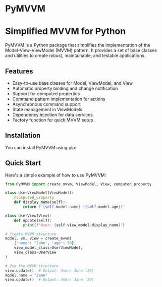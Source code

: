 # PyMVVM
# Simplified MVVM for Python

PyMVVM is a Python package that simplifies the implementation of the Model-View-ViewModel (MVVM) pattern. It provides a set of base classes and utilities to create robust, maintainable, and testable applications.

## Features

- Easy-to-use base classes for Model, ViewModel, and View
- Automatic property binding and change notification
- Support for computed properties
- Command pattern implementation for actions
- Asynchronous command support
- State management in ViewModels
- Dependency injection for data services
- Factory function for quick MVVM setup .

## Installation

You can install  PyMVVM using pip:



## Quick Start

Here's a simple example of how to use PyMVVM:

```python
from PyMVVM import create_mvvm, ViewModel, View, computed_property

class UserViewModel(ViewModel):
    @computed_property
    def display_name(self):
        return f"{self.model.name} ({self.model.age})"

class UserView(View):
    def update(self):
        print(f"User: {self.view_model.display_name}")

# Create MVVM structure
model, vm, view = create_mvvm(
    {'name': 'John', 'age': 30},
    view_model_class=UserViewModel,
    view_class=UserView
)

# Use the MVVM structure
view.update()  # Output: User: John (30)
model.name = "Jane"
view.update()  # Output: User: Jane (30)

